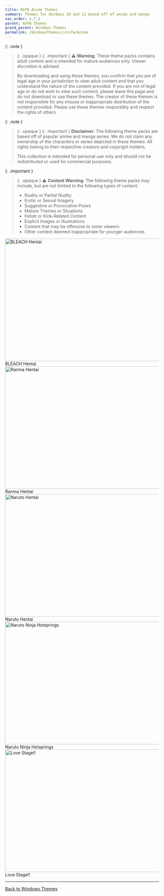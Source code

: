 ```yaml
---
title: NSFW Anime Themes
summary: Themes for Windows 10 and 11 based off of anime and manga
nav_order: 2.7.1
parent: NSFW Themes
grand_parent: Windows Themes
permalink: /WindowsThemes/c/nsfw/Anime
---
```


{: .note }
> {: .opaque }
> {: .important }
> ⚠️ **Warning**: These theme packs contains adult content and is intended for mature audiences only. Viewer discretion is advised.
> 
> By downloading and using these themes, you confirm that you are of legal age in your jurisdiction to view adult content and that you understand the nature of the content provided. If you are not of legal age or do not wish to view such content, please leave this page and do not download or use these themes. The creator of these themes is not responsible for any misuse or inappropriate distribution of the content provided. Please use these themes responsibly and respect the rights of others. 

{: .note }
> {: .opaque }
> {: .important }
> **Disclaimer**: The following theme packs are based off of popular anime and manga series. We do not claim any ownership of the characters or series depicted in these themes. All rights belong to their respective creators and copyright holders.
> 
> This collection is intended for personal use only and should not be redistributed or used for commercial purposes.

{: .important }
> {: .opaque }
> ⚠️ **Content Warning**: The following theme packs may include, but are not limited to the following types of content:
> 
> - Nudity or Partial Nudity
> - Erotic or Sexual Imagery
> - Suggestive or Provocative Poses
> - Mature Themes or Situations
> - Fetish or Kink-Related Content
> - Explicit Images or Illustrations
> - Content that may be offensive to some viewers
> - Other content deemed inappropriate for younger audiences

<div class="gallery text-delta">
<div class="gallery-item">
<a target="_blank" href="/WindowsThemes/Deskthemepacks/c/Anime/BLEACHHentai">
<img src="https://gitlab.com/the-back-room/deskthemepacks/nsfw/bleach-hentai/-/raw/main/Extras/Preview.bmp" alt="BLEACH Hentai" width="600" height="400">
</a>
<div class="desc">BLEACH Hentai</div>
</div>
<div class="gallery-item">
<a target="_blank" href="/WindowsThemes/Deskthemepacks/c/Anime/RanmaHentai">
<img src="https://gitlab.com/the-back-room/deskthemepacks/nsfw/ranma-hentai/-/raw/main/Extras/Preview.bmp" alt="Ranma Hentai" width="600" height="400">
</a>
<div class="desc">Ranma Hentai</div>
</div>
<div class="gallery-item">
<a target="_blank" href="/WindowsThemes/Deskthemepacks/c/Anime/NarutoHentai">
<img src="https://gitlab.com/the-back-room/deskthemepacks/nsfw/naruto-hentai/-/raw/main/Extras/Preview.bmp" alt="Naruto Hentai" width="600" height="400">
</a>
<div class="desc">Naruto Hentai</div>
</div>
<div class="gallery-item">
<a target="_blank" href="/WindowsThemes/Deskthemepacks/c/Anime/NarutoNinjaHotsprings">
<img src="https://gitlab.com/the-back-room/deskthemepacks/nsfw/naruto-ninja-hotsprings/-/raw/main/Extras/Preview.bmp" alt="Naruto Ninja Hotsprings" width="600" height="400">
</a>
<div class="desc">Naruto Ninja Hotsprings</div>
</div>
<div class="gallery-item">
<a target="_blank" href="/WindowsThemes/Deskthemepacks/c/Anime/LoveStage">
<img src="https://gitlab.com/the-back-room/deskthemepacks/nsfw/love-stage/-/raw/main/Extras/Preview.bmp" alt="Love Stage!!" width="600" height="400">
</a>
<div class="desc">Love Stage!!</div>
</div>
</div>

---

<a href="/WindowsThemes" class="btn btn--secondary btn--sm">Back to Windows Themes</a>